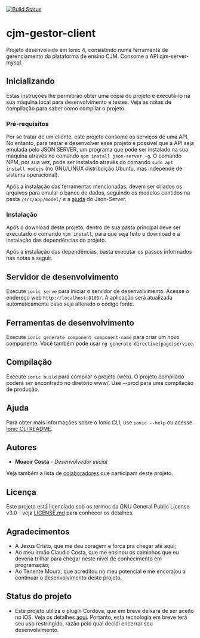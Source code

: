 [![Build Status](https://travis-ci.org/moacircostajr/cjm-gestor-client.svg?branch=master)](https://travis-ci.org/moacircostajr/cjm-gestor-client)
# cjm-gestor-client
Projeto desenvolvido em Ionic 4, consistindo numa ferramenta de gerenciamento da plataforma de ensino CJM. Consome a API cjm-server-mysql.

## Inicializando

Estas instruções lhe permitirão obter uma cópia do projeto e executá-lo na sua máquina local para desenvolvimento e testes. Veja as notas de compilação para saber como compilar o projeto.

### Pré-requisitos

Por se tratar de um cliente, este projeto consome os serviços de uma API. No entanto, para testar e desenvolver esse projeto é possível que a API seja emulada pelo JSON SERVER, um programa que pode ser instalado na sua máquina através no comando `npm install json-server -g`. O comando NPM, por sua vez, pode ser instalado através do comando `sudo apt install nodejs` (no GNU/LINUX distribuição Ubuntu, mas independe de sistema operacional).

Após a instalação das ferramentas mencionadas, devem ser criados os arquivos para emular o banco de dados, seguindo os modelos contidos na pasta `/src/app/model/` e a [ajuda](https://github.com/typicode/json-server/blob/master/README.md) do Json-Server.


### Instalação

Após o download deste projeto, dentro de sua pasta principal deve ser executado o comando `npm install`, para que seja feito o download e a instalação das dependências do projeto.

Após a instalação das dependências, basta executar os passos informados nas notas a seguir.

## Servidor de desenvolvimento

Execute `ionic serve` para iniciar o servidor de desenvolvimento. Acesse o endereço web `http://localhost:8100/`. A aplicação será atualizada automaticamente caso seja alterado o código fonte.

## Ferramentas de desenvolvimento

Execute `ionic generate component component-name` para criar um novo componente. Você também pode usar `ng generate directive|page|service`.

## Compilação

Execute `ionic build` para compilar o projeto (web). O projeto compilado poderá ser encontrado no diretório www/. Use --prod para uma compilação de produção.

## Ajuda

Para obter mais informações sobre o Ionic CLI, use `ionic --help` ou acesse [Ionic CLI README](https://github.com/ionic-team/ionic-cli/blob/develop/README.md).

## Autores

* **Moacir Costa** - *Desenvolvedor inicial*

Veja também a lista de [colaboradores](https://github.com/moacircostajr/cjm-gestor-client/graphs/contributors) que participam deste projeto.

## Licença

Este projeto está licenciado sob os termos da GNU General Public License v3.0 - veja [LICENSE.md](https://github.com/moacircostajr/cjm-gestor-client/blob/master/LICENSE) para conhecer os detalhes.

## Agradecimentos

* A Jesus Cristo, que me deu coragem e força pra chegar até aqui;
* Ao meu irmão Claudio Costa, que me ensinou os caminhos que eu deveria trilhar para chegar neste nível de conhecimento em programação;
* Ao Tenente Moura, que acreditou no meu potencial e me encorajou a continuar o desenvolvimento deste projeto.

## Status do projeto

* Este projeto utiliza o plugin Cordova, que em breve deixará de ser aceito no iOS. Veja os detalhes [aqui](https://github.com/ionic-team/capacitor/issues/1912). Portanto, esta tecnologia em breve terá seu uso restringido, razão pelo qual decidi encerrar seu desenvolvimento.
